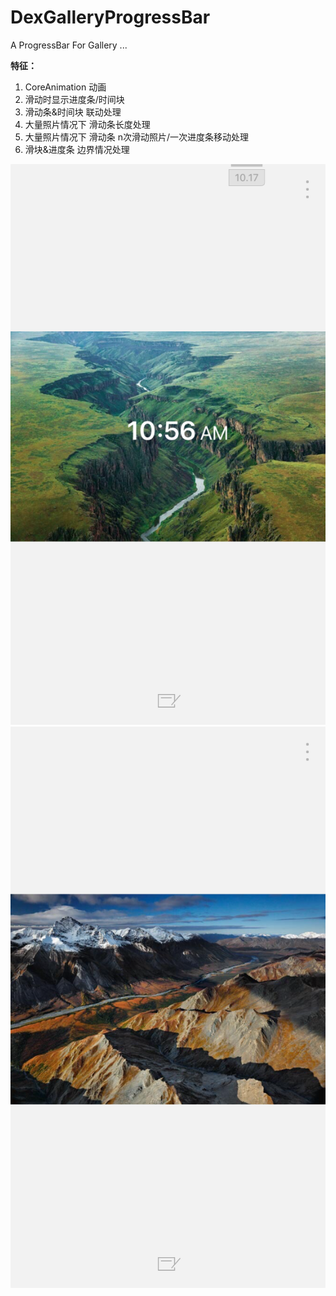 # DexGalleryProgressBar
A ProgressBar For Gallery ...



**特征：**
1. CoreAnimation 动画
2. 滑动时显示进度条/时间块
3. 滑动条&时间块 联动处理
4. 大量照片情况下 滑动条长度处理
5. 大量照片情况下 滑动条 n次滑动照片/一次进度条移动处理
6. 滑块&进度条 边界情况处理

![scroll](https://github.com/JunyiXie/DexGalleryProgressBar/raw/master/readme_resources/scroll.PNG)
![static](https://github.com/JunyiXie/DexGalleryProgressBar/raw/master/readme_resources/static.PNG)


